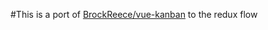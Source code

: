 #This is a port of [BrockReece/vue-kanban](https://github.com/BrockReece/vue-kanban) to the redux flow

